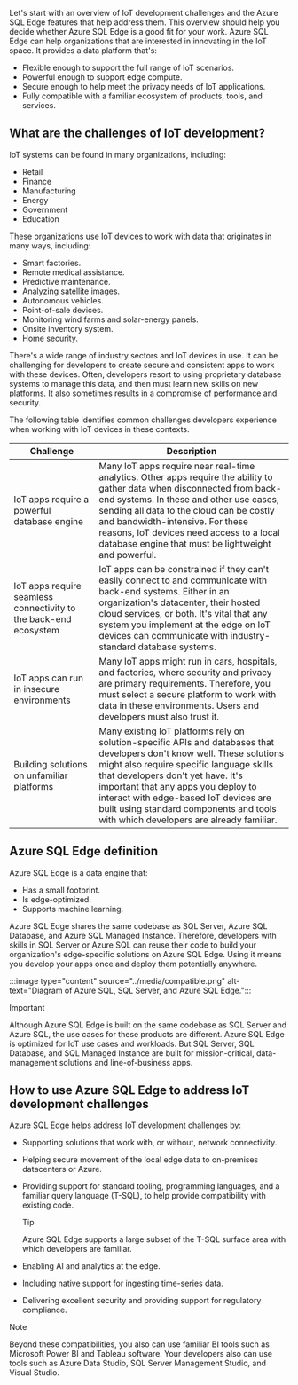 Let's start with an overview of IoT development challenges and the Azure SQL Edge features that help address them. This overview should help you decide whether Azure SQL Edge is a good fit for your work. Azure SQL Edge can help organizations that are interested in innovating in the IoT space. It provides a data platform that's:

- Flexible enough to support the full range of IoT scenarios.
- Powerful enough to support edge compute.
- Secure enough to help meet the privacy needs of IoT applications.
- Fully compatible with a familiar ecosystem of products, tools, and services.

## What are the challenges of IoT development?

IoT systems can be found in many organizations, including:

- Retail
- Finance
- Manufacturing
- Energy
- Government
- Education

These organizations use IoT devices to work with data that originates in many ways, including:  

- Smart factories.
- Remote medical assistance.
- Predictive maintenance.
- Analyzing satellite images.
- Autonomous vehicles.
- Point-of-sale devices.
- Monitoring wind farms and solar-energy panels.
- Onsite inventory system.
- Home security.

There's a wide range of industry sectors and IoT devices in use. It can be challenging for developers to create secure and consistent apps to work with these devices. Often, developers resort to using proprietary database systems to manage this data, and then must learn new skills on new platforms. It also sometimes results in a compromise of performance and security.

The following table identifies common challenges developers experience when working with IoT devices in these contexts.

| Challenge | Description |
| --- | --- |
| IoT apps require a powerful database engine | Many IoT apps require near real-time analytics. Other apps require the ability to gather data when disconnected from back-end systems. In these and other use cases, sending all data to the cloud can be costly and bandwidth-intensive. For these reasons, IoT devices need access to a local database engine that must be lightweight and powerful. |
| IoT apps require seamless connectivity to the back-end ecosystem | IoT apps can be constrained if they can't easily connect to and communicate with back-end systems. Either in an organization's datacenter, their hosted cloud services, or both. It's vital that any system you implement at the edge on IoT devices can communicate with industry-standard database systems. |
| IoT apps can run in insecure environments | Many IoT apps might run in cars, hospitals, and factories, where security and privacy are primary requirements. Therefore, you must select a secure platform to work with data in these environments.  Users and developers must also trust it. |
| Building solutions on unfamiliar platforms | Many existing IoT platforms rely on solution-specific APIs and databases that developers don't know well. These solutions might also require specific language skills that developers don't yet have. It's important that any apps you deploy to interact with edge-based IoT devices are built using standard components and tools with which developers are already familiar. |

## Azure SQL Edge definition

Azure SQL Edge is a data engine that:

- Has a small footprint.
- Is edge-optimized.
- Supports machine learning.

Azure SQL Edge shares the same codebase as SQL Server, Azure SQL Database, and Azure SQL Managed Instance. Therefore, developers with skills in SQL Server or Azure SQL can reuse their code to build your organization's edge-specific solutions on Azure SQL Edge. Using it means you develop your apps once and deploy them potentially anywhere.

:::image type="content" source="../media/compatible.png" alt-text="Diagram of Azure SQL, SQL Server, and Azure SQL Edge.":::

> [!IMPORTANT]
> Although Azure SQL Edge is built on the same codebase as SQL Server and Azure SQL, the use cases for these products are different. Azure SQL Edge is optimized for IoT use cases and workloads. But SQL Server, SQL Database, and SQL Managed Instance are built for mission-critical, data-management solutions and line-of-business apps.

## How to use Azure SQL Edge to address IoT development challenges

Azure SQL Edge helps address IoT development challenges by:

- Supporting solutions that work with, or without, network connectivity.
- Helping secure movement of the local edge data to on-premises datacenters or Azure.
- Providing support for standard tooling, programming languages, and a familiar query language (T-SQL), to help provide compatibility with existing code.

   > [!TIP]
   > Azure SQL Edge supports a large subset of the T-SQL surface area with which developers are familiar.

- Enabling AI and analytics at the edge.
- Including native support for ingesting time-series data.
- Delivering excellent security and providing support for regulatory compliance.

> [!NOTE]
> Beyond these compatibilities, you also can use familiar BI tools such as Microsoft Power BI and Tableau software. Your developers also can use tools such as Azure Data Studio, SQL Server Management Studio, and Visual Studio.
